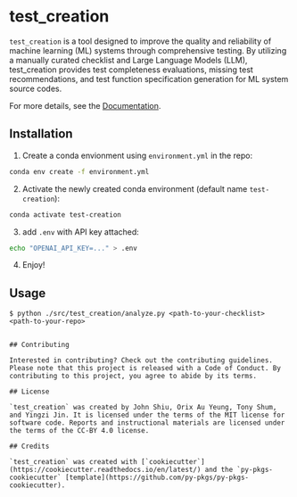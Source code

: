 # test_creation

`test_creation` is a tool designed to improve the quality and reliability of machine learning (ML) systems through comprehensive testing. By utilizing a manually curated checklist and Large Language Models (LLM), test_creation provides test completeness evaluations, missing test recommendations, and test function specification generation for ML system source codes.

For more details, see the [Documentation](https://ubc-mds.github.io/test-creation/proposal.html).

## Installation

1. Create a conda envionment using `environment.yml` in the repo:

```bash
conda env create -f environment.yml
```

2. Activate the newly created conda environment (default name `test-creation`):
```bash
conda activate test-creation
```

3. add `.env` with API key attached:
```bash
echo "OPENAI_API_KEY=..." > .env
```

4. Enjoy!

## Usage

```console
$ python ./src/test_creation/analyze.py <path-to-your-checklist> <path-to-your-repo>
```

```

## Contributing

Interested in contributing? Check out the contributing guidelines. Please note that this project is released with a Code of Conduct. By contributing to this project, you agree to abide by its terms.

## License

`test_creation` was created by John Shiu, Orix Au Yeung, Tony Shum, and Yingzi Jin. It is licensed under the terms of the MIT license for software code. Reports and instructional materials are licensed under the terms of the CC-BY 4.0 license.

## Credits

`test_creation` was created with [`cookiecutter`](https://cookiecutter.readthedocs.io/en/latest/) and the `py-pkgs-cookiecutter` [template](https://github.com/py-pkgs/py-pkgs-cookiecutter).
